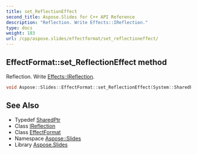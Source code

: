 ```yaml
---
title: set_ReflectionEffect
second_title: Aspose.Slides for C++ API Reference
description: "Reflection. Write Effects::IReflection."
type: docs
weight: 183
url: /cpp/aspose.slides/effectformat/set_reflectioneffect/
---
```

## EffectFormat::set_ReflectionEffect method


Reflection. Write [Effects::IReflection](../../../aspose.slides.effects/ireflection/).

```cpp
void Aspose::Slides::EffectFormat::set_ReflectionEffect(System::SharedPtr<Effects::IReflection> value) override
```

## See Also

* Typedef [SharedPtr](../../../system/sharedptr/)
* Class [IReflection](../../../aspose.slides.effects/ireflection/)
* Class [EffectFormat](../)
* Namespace [Aspose::Slides](../../)
* Library [Aspose.Slides](../../../)
